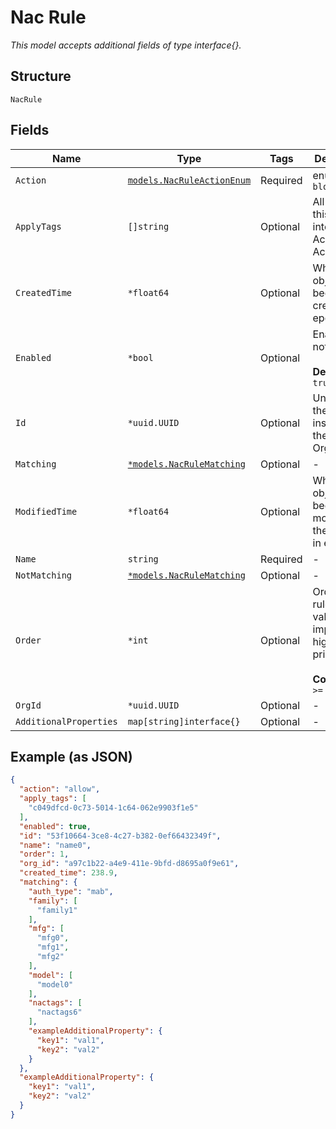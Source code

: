 
# Nac Rule

*This model accepts additional fields of type interface{}.*

## Structure

`NacRule`

## Fields

| Name | Type | Tags | Description |
|  --- | --- | --- | --- |
| `Action` | [`models.NacRuleActionEnum`](../../doc/models/nac-rule-action-enum.md) | Required | enum: `allow`, `block` |
| `ApplyTags` | `[]string` | Optional | All optional, this goes into Access-Accept |
| `CreatedTime` | `*float64` | Optional | When the object has been created, in epoch |
| `Enabled` | `*bool` | Optional | Enabled or not<br><br>**Default**: `true` |
| `Id` | `*uuid.UUID` | Optional | Unique ID of the object instance in the Mist Organization |
| `Matching` | [`*models.NacRuleMatching`](../../doc/models/nac-rule-matching.md) | Optional | - |
| `ModifiedTime` | `*float64` | Optional | When the object has been modified for the last time, in epoch |
| `Name` | `string` | Required | - |
| `NotMatching` | [`*models.NacRuleMatching`](../../doc/models/nac-rule-matching.md) | Optional | - |
| `Order` | `*int` | Optional | Order of the rule, lower value implies higher priority<br><br>**Constraints**: `>= 0` |
| `OrgId` | `*uuid.UUID` | Optional | - |
| `AdditionalProperties` | `map[string]interface{}` | Optional | - |

## Example (as JSON)

```json
{
  "action": "allow",
  "apply_tags": [
    "c049dfcd-0c73-5014-1c64-062e9903f1e5"
  ],
  "enabled": true,
  "id": "53f10664-3ce8-4c27-b382-0ef66432349f",
  "name": "name0",
  "order": 1,
  "org_id": "a97c1b22-a4e9-411e-9bfd-d8695a0f9e61",
  "created_time": 238.9,
  "matching": {
    "auth_type": "mab",
    "family": [
      "family1"
    ],
    "mfg": [
      "mfg0",
      "mfg1",
      "mfg2"
    ],
    "model": [
      "model0"
    ],
    "nactags": [
      "nactags6"
    ],
    "exampleAdditionalProperty": {
      "key1": "val1",
      "key2": "val2"
    }
  },
  "exampleAdditionalProperty": {
    "key1": "val1",
    "key2": "val2"
  }
}
```

